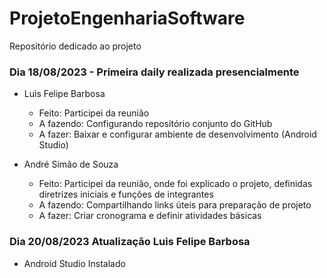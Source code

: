 # ProjetoEngenhariaSoftware
Repositório dedicado ao projeto

### Dia 18/08/2023 - Primeira daily realizada presencialmente

- Luis Felipe Barbosa
  * Feito:   Participei da reunião
  * A fazendo: Configurando repositório conjunto do GitHub
  * A fazer: Baixar e configurar ambiente de desenvolvimento (Android Studio)

- André Simão de Souza
  * Feito: Participei da reunião, onde foi explicado o projeto, definidas diretrizes iniciais e funções de integrantes
  * A fazendo: Compartilhando links úteis para preparação de projeto
  * A fazer: Criar cronograma e definir atividades básicas

### Dia 20/08/2023 Atualização Luis Felipe Barbosa
 * Android Studio Instalado 
